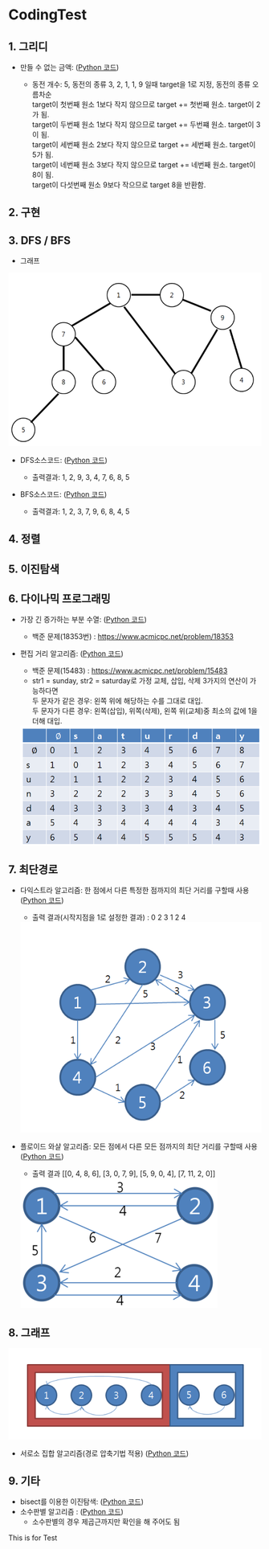 # CodingTest

## 1. 그리디
 - 만들 수 없는 금액: ([Python 코드](/pystudy/Exercise/Greedy/Q04.py))
 
   - 동전 개수: 5, 동전의 종류 3, 2, 1, 1, 9 일때 target을 1로 지정, 동전의 종류 오름차순<br>
     target이 첫번째 원소 1보다 작지 않으므로 target += 첫번째 원소. target이 2가 됨. <br>
     target이 두번째 원소 1보다 작지 않으므로 target += 두번쨰 원소. target이 3이 됨. <br>
     target이 세번째 원소 2보다 작지 않으므로 target += 세번째 원소. target이 5가 됨. <br>
     target이 네번째 원소 3보다 작지 않으므로 target += 네번째 원소. target이 8이 됨. <br>
     target이 다섯번째 원소 9보다 작으므로 target 8을 반환함. 
     
## 2. 구현

## 3. DFS / BFS
 - 그래프
<img src = "pystudy/res/graph.PNG">

- DFS소스코드: ([Python 코드](/pystudy/개념/DFS.py))
  - 출력결과: 1, 2, 9, 3, 4, 7, 6, 8, 5

- BFS소스코드: ([Python 코드](/pystudy/개념/BFS.py))
  - 출력결과: 1, 2, 3, 7, 9, 6, 8, 4, 5

## 4. 정렬

## 5. 이진탐색

## 6. 다이나믹 프로그래밍
 - 가장 긴 증가하는 부분 수열: ([Python 코드](/pystudy/Exercise/다이나믹프로그래밍/Q34.py))
    - 백준 문제(18353번) : https://www.acmicpc.net/problem/18353
    
- 편집 거리 알고리즘: ([Python 코드](/pystudy/개념/편집거리.py))
  - 백준 문제(15483) : https://www.acmicpc.net/problem/15483
  - str1 = sunday, str2 = saturday로 가정 교체, 삽입, 삭제 3가지의 연산이 가능하다면 <br>
    두 문자가 같은 경우: 왼쪽 위에 해당하는 수를 그대로 대입. <br>
    두 문자가 다른 경우: 왼쪽(삽입), 위쪽(삭제), 왼쪽 위(교체)중 최소의 값에 1을 더해 대입. <br>
  <img src = "pystudy/res/Edt_Distance.PNG">
  

## 7. 최단경로
- 다익스트라 알고리즘: 한 점에서 다른 특정한 점까지의 최단 거리를 구할때 사용 ([Python 코드](/pystudy/개념/dijkstra.py))
  - 출력 결과(시작지점을 1로 설정한 결과) : 0 2 3 1 2 4
  <img src = "pystudy/res/dijkstra.PNG">
  
- 플로이드 와샬 알고리즘: 모든 점에서 다른 모든 점까지의 최단 거리를 구할때 사용 ([Python 코드](/pystudy/개념/floyd.py))
  - 출력 결과 [[0, 4, 8, 6], [3, 0, 7, 9], [5, 9, 0, 4], [7, 11, 2, 0]]
  <img src = "pystudy/res/floyd.PNG">
  
## 8. 그래프 
<img src = "pystudy/res/서로소.PNG">

- 서로소 집합 알고리즘(경로 압축기법 적용) ([Python 코드](/pystudy/개념/서로소집합.py))

## 9. 기타 
- bisect를 이용한 이진탐색: ([Python 코드](/pystudy/개념/bisect.py))
- 소수판별 알고리즘 : ([Python 코드](/pystudy/개념/prime.py))
  - 소수판별의 경우 제곱근까지만 확인을 해 주어도 됨

This is for Test 
